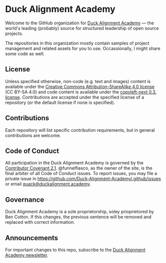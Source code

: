 # Duck Alignment Academy

Welcome to the GitHub organization for [Duck Alignment Academy](https://duckalignment.academy) — the world's leading (probably) source for structured leadership of open source projects.

The repositories in this organization mostly contain samples of project management and related assets for you to use.
Occassionally, I might share some code as well.

## License

Unless specified otherwise, non-code (e.g. text and images) content is available under the [Creative Commons Attribution-ShareAlike 4.0 license](https://creativecommons.org/licenses/by-sa/4.0/legalcode.txt) (CC BY-SA 4.0) and code content is available under the [copyleft-next 0.3. license](https://raw.githubusercontent.com/copyleft-next/copyleft-next/master/Releases/copyleft-next-0.3.1).
Contributions are accepted under the specified license of a repository (or the default license if none is specified).

## Contributions

Each repository will list specific contribution requirements, but in general contributions are welcome.

## Code of Conduct

All participation in the Duck Alignment Academy is governed by the [Contributor Covenant 2.1](https://www.contributor-covenant.org/version/2/1/code_of_conduct/).
@funnelfiasco, as the owner of the site, is the final arbiter of all Code of Conduct issues.
To report issues, you may file a private issue in https://github.com/Duck-Alignment-Academy/.github/issues or email quack@duckalignment.academy.

## Governance

Duck Alignment Academy is a sole proprietorship, soley prioprietored by Ben Cotton.
If this changes, the previous sentence will be removed and replaced with correct information.

## Announcements

For important changes to this repo, subscribe to the [Duck Alignment Academy newsletter](http://duckalignmentacademy.hosted.phplist.com/lists/?p=subscribe&id=1).
